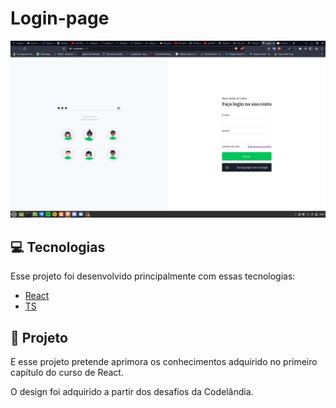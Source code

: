 # Login-page


![Página Principal](/github/Pagina_principal.png)

## 💻 **Tecnologias**

Esse projeto foi desenvolvido principalmente com essas tecnologias:

- [React](https://pt-br.reactjs.org/)
- [TS](https://www.typescriptlang.org/)

## 🚀 **Projeto**

E esse projeto pretende aprimora os conhecimentos adquirido no primeiro capítulo do curso de React.

O design foi adquirido a partir dos desafios da Codelândia.